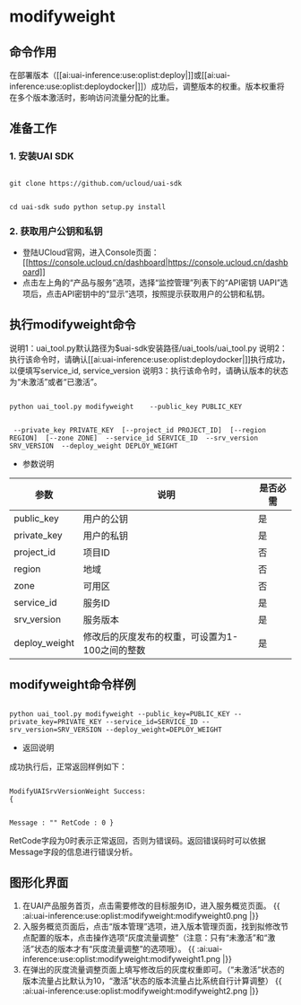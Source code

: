 
# modifyweight
## 命令作用
在部署版本（[[ai:uai-inference:use:oplist:deploy|]]或[[ai:uai-inference:use:oplist:deploydocker|]]）成功后，调整版本的权重。版本权重将在多个版本激活时，影响访问流量分配的比重。 

## 准备工作
### 1. 安装UAI SDK

<code>
git clone https://github.com/ucloud/uai-sdk

cd uai-sdk
sudo python setup.py install
</code>

### 2. 获取用户公钥和私钥 

  * 登陆UCloud官网，进入Console页面：[[https://console.ucloud.cn/dashboard|https://console.ucloud.cn/dashboard]]
  * 点击左上角的“产品与服务”选项，选择“监控管理”列表下的“API密钥 UAPI”选项后，点击API密钥中的“显示”选项，按照提示获取用户的公钥和私钥。



## 执行modifyweight命令

说明1：uai\_tool.py默认路径为$uai-sdk安装路径/uai\_tools/uai\_tool.py 
说明2：执行该命令时，请确认[[ai:uai-inference:use:oplist:deploydocker|]]执行成功，以便填写service\_id, service\_version 
说明3：执行该命令时，请确认版本的状态为“未激活”或者“已激活”。

<code>
python uai_tool.py modifyweight    --public_key PUBLIC_KEY

​          	                   --private_key PRIVATE_KEY
​			  	   [--project_id PROJECT_ID]
​			           [--region REGION]
​          			   [--zone ZONE]
​                 	  	   --service_id SERVICE_ID
​                         	   --srv_version SRV_VERSION
​			  	   --deploy_weight DEPLOY_WEIGHT
</code>

  * 参数说明

| 参数 | 说明 | 是否必需 |
| ---- | ---- | -------- |
|public\_key |用户的公钥|是|
|private\_key |用户的私钥|是|
|project\_id|项目ID|否|
| region   	 | 地域                	        | 否         |
| zone           | 可用区				| 否         |
|service\_id |服务ID|是|
|srv\_version |服务版本|是|
|deploy\_weight|修改后的灰度发布的权重，可设置为1-100之间的整数|是|

## modifyweight命令样例

<code>
python uai_tool.py modifyweight --public_key=PUBLIC_KEY --private_key=PRIVATE_KEY --service_id=SERVICE_ID --srv_version=SRV_VERSION --deploy_weight=DEPLOY_WEIGHT
</code>

  * 返回说明

成功执行后，正常返回样例如下：

<code>
ModifyUAISrvVersionWeight Success:
{

Message : ""
RetCode : 0
}
</code>

RetCode字段为0时表示正常返回，否则为错误码。返回错误码时可以依据Message字段的信息进行错误分析。


## 图形化界面

1. 在UAI产品服务首页，点击需要修改的目标服务ID，进入服务概览页面。 
{{ :ai:uai-inference:use:oplist:modifyweight:modifyweight0.png |}}
2. 入服务概览页面后，点击“版本管理”选项，进入版本管理页面，找到拟修改节点配置的版本，点击操作选项“灰度流量调整”（注意：只有“未激活”和“激活”状态的版本才有“灰度流量调整”的选项哦）。 
{{ :ai:uai-inference:use:oplist:modifyweight:modifyweight1.png |}}
3. 在弹出的灰度流量调整页面上填写修改后的灰度权重即可。（“未激活”状态的版本流量占比默认为10，“激活”状态的版本流量占比系统自行计算调整）
{{ :ai:uai-inference:use:oplist:modifyweight:modifyweight2.png |}}

